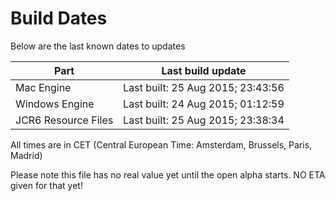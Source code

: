 # Build Dates

Below are the last known dates to updates

Part | Last build update
-----|-----
Mac Engine | Last built: 25 Aug 2015; 23:43:56
Windows Engine | Last built: 24 Aug 2015; 01:12:59
JCR6 Resource Files | Last built: 25 Aug 2015; 23:38:34
All times are in CET (Central European Time: Amsterdam, Brussels, Paris, Madrid)


Please note this file has no real value yet until the open alpha starts. NO ETA given for that yet!
